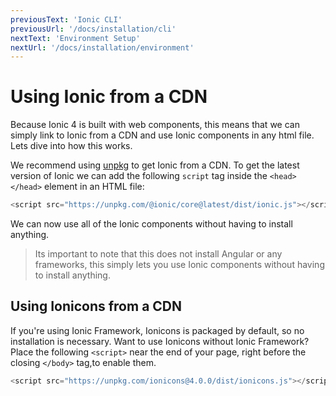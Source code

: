 ```yaml
---
previousText: 'Ionic CLI'
previousUrl: '/docs/installation/cli'
nextText: 'Environment Setup'
nextUrl: '/docs/installation/environment'
---
```


# Using Ionic from a CDN

Because Ionic 4 is built with web components, this means that we can simply link to Ionic from a CDN and use Ionic components in any html file. Lets dive into how this works.

We recommend using [unpkg](https://unpkg.com) to get Ionic from a CDN. To get the latest version of Ionic we can add the following `script` tag inside the `<head></head>` element in an HTML file:

```javascript
<script src="https://unpkg.com/@ionic/core@latest/dist/ionic.js"></script>
```

We can now use all of the Ionic components without having to install anything.

<blockquote>
  <p>
    Its important to note that this does not install Angular or any frameworks, this simply lets you use Ionic components without having to install anything.
  </p>
</blockquote>


## Using Ionicons from a CDN

If you're using Ionic Framework, Ionicons is packaged by default, so no installation is necessary. Want to use Ionicons without Ionic Framework? Place the following `<script>` near the end of your page, right before the closing `</body>` tag,to enable them.

```javascript
<script src="https://unpkg.com/ionicons@4.0.0/dist/ionicons.js"></script>
```

